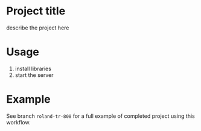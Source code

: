 # Project title

describe the project here

# Usage

1. install libraries
2. start the server


# Example

See branch `roland-tr-808` for a full example of completed project using this workflow.